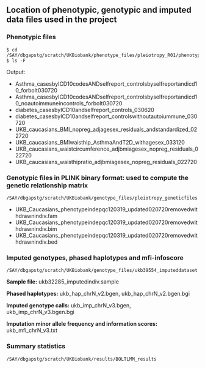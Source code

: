 ## Location of phenotypic, genotypic and imputed data files used in the project

### Phenotypic files
```
$ cd /SAY/dbgapstg/scratch/UKBiobank/phenotype_files/pleiotropy_R01/phenotypesforanalysis
$ ls -F
```
Output: 
*  Asthma_casesbyICD10codesANDselfreport_controlsbyselfreportandicd10_forbolt030720
*  Asthma_casesbyICD10codesANDselfreport_controlsbyselfreportandicd10_noautoimmuneincontrols_forbolt030720
*  diabetes_casesbyICD10andselfreport_controls_030620
*  diabetes_casesbyICD10andselfreport_controlswithoutautoiummune_030720
*  UKB_caucasians_BMI_nopreg_adjagesex_residuals_andstandardized_022720
*  UKB_caucasians_BMIwaisthip_AsthmaAndT2D_withagesex_033120
*  UKB_caucasians_waistcircumference_adjbmiagesex_nopreg_residuals_022720
*  UKB_caucasians_waisthipratio_adjbmiagesex_nopreg_residuals_022720

### Genotypic files in PLINK binary format: used to compute the genetic relationship matrix

```
/SAY/dbgapstg/scratch/UKBiobank/genotype_files/pleiotropy_geneticfiles
```
* UKB_Caucasians_phenotypeindepqc120319_updated020720removedwithdrawnindiv.fam
* UKB_Caucasians_phenotypeindepqc120319_updated020720removedwithdrawnindiv.bim
* UKB_Caucasians_phenotypeindepqc120319_updated020720removedwithdrawnindiv.bed

### Imputed genotypes, phased haplotypes and mfi-infoscore

```
/SAY/dbgapstg/scratch/UKBiobank/genotype_files/ukb39554_imputeddataset
```

**Sample file:** ukb32285_imputedindiv.sample

**Phased haplotypes:** ukb_hap_chrN_v2.bgen, ukb_hap_chrN_v2.bgen.bgi

**Imputed genotype calls:** ukb_imp_chrN_v3.bgen, ukb_imp_chrN_v3.bgen.bgi

**Imputation minor allele frequency and information scores:** ukb_mfi_chrN_v3.txt

### Summary statistics

`/SAY/dbgapstg/scratch/UKBiobank/results/BOLTLMM_results`